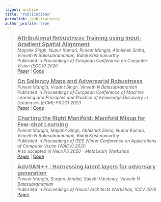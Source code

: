 ```yaml
---
layout: archive
title: "Publications"
permalink: /publications/
author_profile: true
---
```

> <span style="color:gray"><b><u><font size=4> Attributional Robustness Training using Input-Gradient Spatial Alignment</font></u></b></span> \
*Mayank Singh, Nupur Kumari, Puneet Mangla, Abhishek Sinha, Vineeth N Balasubramanian, Balaji Krishnamurthy* \
Published in *Proceedings of European Conference on Computer Vision (ECCV) 2020* \
[Paper](https://arxiv.org/abs/1911.13073) | [Code](https://github.com/nupurkmr9/Attributional-Robustness)


> <span style="color:gray"><b><u><font size=4> On Saliency Maps and Adversarial Robustness </font></u></b></span> \
*Puneet Mangla, Vedant Singh, Vineeth N Balasubramanian* \
Published in *Proceedings of European Conference of Machine Learning and Principles and Practice of Knowledge Discovery in Databases (ECML-PKDD) 2020* \
[Paper]('https://arxiv.org/abs/2006.07828) | [Code](https://github.com/Puneet2000/SAT_ECML2020)

> <span style="color:gray"><b><u><font size=4> Charting the Right Manifold: Manifold Mixup for Few-shot Learning </font></u></b></span> \
*Puneet Mangla, Mayank Singh, Abhishek Sinha, Nupur Kumari, Vineeth N Balasubramanian, Balaji Krishnamurthy* \
Published in *Proceedings of IEEE Winter Conference on Applications of Computer Vision (WACV) 2020* \
Also accepted in *NeurIPS 2020 - MetaLearn Workshop* \
[Paper](https://arxiv.org/abs/1907.12087) | [Code](https://github.com/nupurkmr9/S2M2_fewshot)

> <span style="color:gray"><b><u><font size=4> AdvGAN++ : Harnessing latent layers for adversary generation </font></u></b></span> \
*Puneet Mangla, Surgan Jandial, Sakshi Varshney, Vineeth N Balasubramanian* \
Published in *Proceedings of Neural Architects Workshop, ICCV 2019* \
[Paper](https://arxiv.org/abs/1908.00706)
